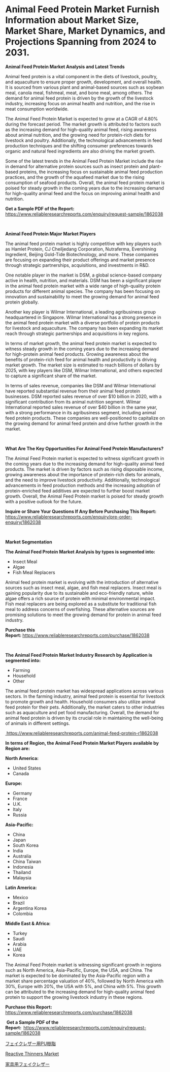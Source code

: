 <p><h1>Animal Feed Protein Market Furnish Information about Market Size, Market Share, Market Dynamics, and Projections Spanning from 2024 to 2031.</h1></p><p><strong>Animal Feed Protein Market Analysis and Latest Trends</strong></p>
<p><p>Animal feed protein is a vital component in the diets of livestock, poultry, and aquaculture to ensure proper growth, development, and overall health. It is sourced from various plant and animal-based sources such as soybean meal, canola meal, fishmeal, meat, and bone meal, among others. The demand for animal feed protein is driven by the growth of the livestock industry, increasing focus on animal health and nutrition, and the rise in meat consumption worldwide.</p><p>The Animal Feed Protein Market is expected to grow at a CAGR of 4.80% during the forecast period. The market growth is attributed to factors such as the increasing demand for high-quality animal feed, rising awareness about animal nutrition, and the growing need for protein-rich diets for livestock and poultry. Additionally, the technological advancements in feed production techniques and the shifting consumer preferences towards organic and natural feed ingredients are also driving the market growth.</p><p>Some of the latest trends in the Animal Feed Protein Market include the rise in demand for alternative protein sources such as insect protein and plant-based proteins, the increasing focus on sustainable animal feed production practices, and the growth of the aquafeed market due to the rising consumption of seafood products. Overall, the animal feed protein market is poised for steady growth in the coming years due to the increasing demand for high-quality animal feed and the focus on improving animal health and nutrition.</p></p>
<p><strong>Get a Sample PDF of the Report:&nbsp;</strong> <a href="https://www.reliableresearchreports.com/enquiry/request-sample/1862038">https://www.reliableresearchreports.com/enquiry/request-sample/1862038</a></p>
<p>&nbsp;</p>
<p><strong>Animal Feed Protein Major Market Players</strong></p>
<p><p>The animal feed protein market is highly competitive with key players such as Hamlet Protein, CJ Cheiljedang Corporation, Nutraferma, Evershining Ingredient, Beijing Gold-Tide Biotechnology, and more. These companies are focusing on expanding their product offerings and market presence through strategic partnerships, acquisitions, and investments in R&D.</p><p>One notable player in the market is DSM, a global science-based company active in health, nutrition, and materials. DSM has been a significant player in the animal feed protein market with a wide range of high-quality protein products for different animal species. The company has been focusing on innovation and sustainability to meet the growing demand for animal feed protein globally.</p><p>Another key player is Wilmar International, a leading agribusiness group headquartered in Singapore. Wilmar International has a strong presence in the animal feed protein market with a diverse portfolio of protein products for livestock and aquaculture. The company has been expanding its market reach through strategic partnerships and acquisitions in key regions.</p><p>In terms of market growth, the animal feed protein market is expected to witness steady growth in the coming years due to the increasing demand for high-protein animal feed products. Growing awareness about the benefits of protein-rich feed for animal health and productivity is driving market growth. The market size is estimated to reach billions of dollars by 2025, with key players like DSM, Wilmar International, and others expected to capture a significant share of the market.</p><p>In terms of sales revenue, companies like DSM and Wilmar International have reported substantial revenue from their animal feed protein businesses. DSM reported sales revenue of over $10 billion in 2020, with a significant contribution from its animal nutrition segment. Wilmar International reported sales revenue of over $40 billion in the same year, with a strong performance in its agribusiness segment, including animal feed protein products. These companies are well-positioned to capitalize on the growing demand for animal feed protein and drive further growth in the market.</p></p>
<p>&nbsp;</p>
<p><strong>What Are The Key Opportunities For Animal Feed Protein Manufacturers?</strong></p>
<p><p>The Animal Feed Protein market is expected to witness significant growth in the coming years due to the increasing demand for high-quality animal feed products. The market is driven by factors such as rising disposable income, growing awareness about the importance of protein-rich diets for animals, and the need to improve livestock productivity. Additionally, technological advancements in feed production methods and the increasing adoption of protein-enriched feed additives are expected to further boost market growth. Overall, the Animal Feed Protein market is poised for steady growth with a positive outlook for the future.</p></p>
<p><strong>Inquire or Share Your Questions If Any Before Purchasing This Report:</strong> <a href="https://www.reliableresearchreports.com/enquiry/pre-order-enquiry/1862038">https://www.reliableresearchreports.com/enquiry/pre-order-enquiry/1862038</a></p>
<p>&nbsp;</p>
<p><strong>Market Segmentation</strong></p>
<p><strong>The Animal Feed Protein Market Analysis by types is segmented into:</strong></p>
<p><ul><li>Insect Meal</li><li>Algae</li><li>Fish Meal Replacers</li></ul></p>
<p><p>Animal feed protein market is evolving with the introduction of alternative sources such as insect meal, algae, and fish meal replacers. Insect meal is gaining popularity due to its sustainable and eco-friendly nature, while algae offers a rich source of protein with minimal environmental impact. Fish meal replacers are being explored as a substitute for traditional fish meal to address concerns of overfishing. These alternative sources are promising solutions to meet the growing demand for protein in animal feed industry.</p></p>
<p><strong>Purchase this Report:&nbsp;</strong><a href="https://www.reliableresearchreports.com/purchase/1862038">https://www.reliableresearchreports.com/purchase/1862038</a></p>
<p>&nbsp;</p>
<p><strong>The Animal Feed Protein Market Industry Research by Application is segmented into:</strong></p>
<p><ul><li>Farming</li><li>Household</li><li>Other</li></ul></p>
<p><p>The animal feed protein market has widespread applications across various sectors. In the farming industry, animal feed protein is essential for livestock to promote growth and health. Household consumers also utilize animal feed protein for their pets. Additionally, the market caters to other industries such as aquaculture and pet food manufacturing. Overall, the demand for animal feed protein is driven by its crucial role in maintaining the well-being of animals in different settings.</p></p>
<p><a href="https://www.reliableresearchreports.com/animal-feed-protein-r1862038">&nbsp;https://www.reliableresearchreports.com/animal-feed-protein-r1862038</a></p>
<p><strong>In terms of Region, the Animal Feed Protein Market Players available by Region are:</strong></p>
<p>
    <p> <strong> North America: </strong>
        <ul>
            <li>United States</li>
            <li>Canada</li>
        </ul>
        </p> 
    <p> <strong> Europe: </strong>
        <ul>
            <li>Germany</li>
            <li>France</li>
            <li>U.K.</li>
            <li>Italy</li>
            <li>Russia</li>
        </ul>
        </p> 
    <p> <strong> Asia-Pacific: </strong>
        <ul>
            <li>China</li>
            <li>Japan</li>
            <li>South Korea</li>
            <li>India</li>
            <li>Australia</li>
            <li>China Taiwan</li>
            <li>Indonesia</li>
            <li>Thailand</li>
            <li>Malaysia</li>
        </ul>
        </p> 
    <p> <strong> Latin America: </strong>
        <ul>
            <li>Mexico</li>
            <li>Brazil</li>
            <li>Argentina Korea</li>
            <li>Colombia</li>
        </ul>
        </p> 
    <p> <strong> Middle East & Africa: </strong>
        <ul>
            <li>Turkey</li>
            <li>Saudi</li>
            <li>Arabia</li>
            <li>UAE</li>
            <li>Korea</li>
        </ul>
    </p>
    </p>
<p><p>The Animal Feed Protein market is witnessing significant growth in regions such as North America, Asia-Pacific, Europe, the USA, and China. The market is expected to be dominated by the Asia-Pacific region with a market share percentage valuation of 40%, followed by North America with 30%, Europe with 20%, the USA with 5%, and China with 5%. This growth can be attributed to the increasing demand for high-quality animal feed protein to support the growing livestock industry in these regions.</p></p>
<p><strong>Purchase this Report: </strong><a href="https://www.reliableresearchreports.com/purchase/1862038">https://www.reliableresearchreports.com/purchase/1862038</a></p>
<p>&nbsp;<strong>Get a Sample PDF of the Report:&nbsp;&nbsp;</strong><a href="https://www.reliableresearchreports.com/enquiry/request-sample/1862038">https://www.reliableresearchreports.com/enquiry/request-sample/1862038</a></p>
<p><strong></strong></p>
<p><p><a href="https://github.com/bucuel854722/Market-Research-Report-List-2/blob/main/6993476119364.md">フェイクレザー用PU樹脂</a></p><p><a href="https://github.com/brendafegmorris532/Market-Research-Report-List-1/blob/main/reactive-thinners-market.md">Reactive Thinners Market</a></p><p><a href="https://github.com/AriMuller2009/Market-Research-Report-List-2/blob/main/8672221119365.md">家具用フェイクレザー</a></p></p>